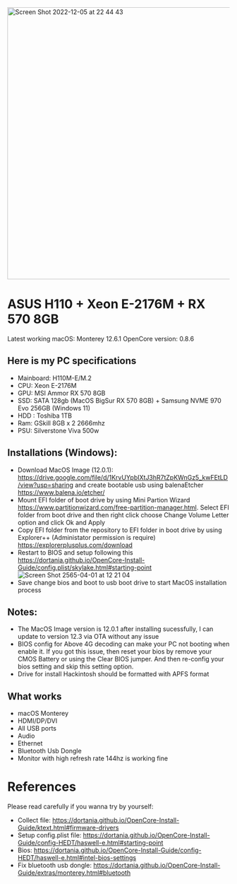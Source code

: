 <img width="616" alt="Screen Shot 2022-12-05 at 22 44 43" src="https://user-images.githubusercontent.com/43199445/205694256-0e145aae-f48b-4e70-99b2-1b2f6d166662.png">




# ASUS H110 + Xeon E-2176M + RX 570 8GB
Latest working macOS: Monterey 12.6.1
OpenCore version: 0.8.6

## Here is my PC specifications
  - Mainboard: H110M-E/M.2
  - CPU: Xeon E-2176M
  - GPU: MSI Ammor RX 570 8GB
  - SSD: SATA 128gb (MacOS BigSur RX 570 8GB) + Samsung NVME 970 Evo 256GB (Windows 11)
  - HDD : Toshiba 1TB
  - Ram: GSkill 8GB x 2 2666mhz
  - PSU: Silverstone Viva 500w

## Installations (Windows):
  - Download MacOS Image (12.0.1): https://drive.google.com/file/d/1KrvUYpbIXtJ3hR7tZpKWnGz5_kwFEtLD/view?usp=sharing and create bootable usb using balenaEtcher https://www.balena.io/etcher/
  - Mount EFI folder of boot drive by using Mini Partion Wizard https://www.partitionwizard.com/free-partition-manager.html. Select EFI folder from boot drive and then right click choose Change Volume Letter option and click Ok and Apply
  - Copy EFI folder from the repository to EFI folder in boot drive by using Explorer++ (Administator permission is require) https://explorerplusplus.com/download
  - Restart to BIOS and setup following this https://dortania.github.io/OpenCore-Install-Guide/config.plist/skylake.html#starting-point ![Screen Shot 2565-04-01 at 12 21 04](https://user-images.githubusercontent.com/43199445/161199876-94898eb0-7311-47e4-afa6-a884343dee14.png)
  - Save change bios and boot to usb boot drive to start MacOS installation process

## Notes:
- The MacOS Image version is 12.0.1 after installing sucessfully, I can update to version 12.3 via OTA without any issue
- BIOS config for Above 4G decoding can make your PC not booting when enable it. If you got this issue, then reset your bios by remove your CMOS Battery or using the Clear BIOS jumper. And then re-config your bios setting and skip this setting option.
- Drive for install Hackintosh should be formatted with APFS format

## What works
- macOS Monterey
- HDMI/DP/DVI
- All USB ports
- Audio
- Ethernet
- Bluetooth Usb Dongle
- Monitor with high refresh rate 144hz is working fine

# References
Please read carefully if you wanna try by yourself:
- Collect file: https://dortania.github.io/OpenCore-Install-Guide/ktext.html#firmware-drivers
- Setup config.plist file: https://dortania.github.io/OpenCore-Install-Guide/config-HEDT/haswell-e.html#starting-point
- Bios: https://dortania.github.io/OpenCore-Install-Guide/config-HEDT/haswell-e.html#intel-bios-settings
- Fix bluetooth usb dongle: https://dortania.github.io/OpenCore-Install-Guide/extras/monterey.html#bluetooth 
